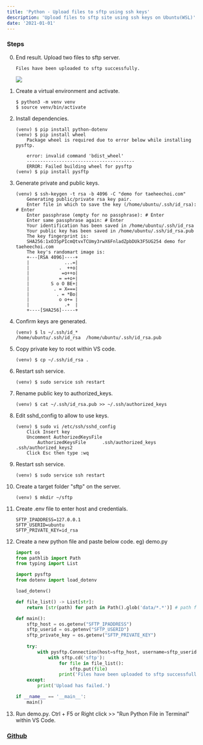 ```yaml
---
title: 'Python - Upload files to sftp using ssh keys'
description: 'Upload files to sftp site using ssh keys on Ubuntu(WSL)'
date: '2021-01-01'
---
```

### Steps
0. End result. Upload two files to sftp server.
    ```
    Files have been uploaded to sftp successfully.
    ```
    ![](https://github.com/taeheechoi/python-sftp-using-ssh-keys/blob/main/images/0.jpg?raw=true)

1. Create a virtual environment and activate.
    ```
    $ python3 -m venv venv
    $ source venv/bin/activate
    ```
2. Install dependencies. 
    ```
    (venv) $ pip install python-dotenv
    (venv) $ pip install wheel
        Package wheel is required due to error below while installing pysftp.

        error: invalid command 'bdist_wheel'
        ----------------------------------------
        ERROR: Failed building wheel for pysftp
    (venv) $ pip install pysftp
    ```
3. Generate private and public keys.
    ```
    (venv) $ ssh-keygen -t rsa -b 4096 -C "demo for taeheechoi.com"
        Generating public/private rsa key pair.
        Enter file in which to save the key (/home/ubuntu/.ssh/id_rsa): # Enter
        Enter passphrase (empty for no passphrase): # Enter
        Enter same passphrase again: # Enter
        Your identification has been saved in /home/ubuntu/.ssh/id_rsa
        Your public key has been saved in /home/ubuntu/.ssh/id_rsa.pub
        The key fingerprint is:
        SHA256:1xO35pPIcmQtvxTCUmy3rwX6FnladZpbDUk3F5UG254 demo for taeheechoi.com
        The key's randomart image is:
        +---[RSA 4096]----+
        |             ...=|
        |           .  ++o|
        |            =o++o|
        |           = =+o+|
        |        S o O BE+|
        |         . = X===|
        |          . = *Bo|
        |           o o+= |
        |             .+  |
        +----[SHA256]-----+
    ```
4. Confirm keys are generated.
    ```
    (venv) $ ls ~/.ssh/id_*
    /home/ubuntu/.ssh/id_rsa  /home/ubuntu/.ssh/id_rsa.pub
    ```
5. Copy private key to root within VS code.
    ```
    (venv) $ cp ~/.ssh/id_rsa .
    ```
6. Restart ssh service.
    ```
    (venv) $ sudo service ssh restart
    ```
7. Rename public key to authorized_keys.
    ```
    (venv) $ cat ~/.ssh/id_rsa.pub >> ~/.ssh/authorized_keys
    ```
8. Edit sshd_config to allow to use keys.
    ```
    (venv) $ sudo vi /etc/ssh/sshd_config
        Click Insert key
        Uncomment AuthorizedKeysFile
            AuthorizedKeysFile      .ssh/authorized_keys .ssh/authorized_keys2
        Click Esc then type :wq
    ```
9. Restart ssh service.
    ```
    (venv) $ sudo service ssh restart
    ```
10. Create a target folder "sftp" on the server.
    ```
    (venv) $ mkdir ~/sftp
    ```
11. Create .env file to enter host and credentials.
    ```
    SFTP_IPADDRESS=127.0.0.1
    SFTP_USERID=ubuntu
    SFTP_PRIVATE_KEY=id_rsa
    ```
12. Create a new python file and paste below code.  eg) demo.py
    ```python
    import os
    from pathlib import Path
    from typing import List

    import pysftp
    from dotenv import load_dotenv

    load_dotenv()

    def file_list() -> List[str]:
        return [str(path) for path in Path().glob('data/*.*')] # path for all files in data folder

    def main():
        sftp_host = os.getenv("SFTP_IPADDRESS")
        sftp_userid = os.getenv("SFTP_USERID")
        sftp_private_key = os.getenv("SFTP_PRIVATE_KEY")
   
        try:
            with pysftp.Connection(host=sftp_host, username=sftp_userid, private_key=sftp_private_key, port=22, cnopts=cnopts) as sftp:
                with sftp.cd('sftp'):
                    for file in file_list():
                        sftp.put(file)
                    print('Files have been uploaded to sftp successfully.')
        except:
            print('Upload has failed.')

    if __name__ == '__main__':
        main()

    ```

13. Run demo.py. Ctrl + F5 or Right click >> "Run Python File in Terminal"  within VS Code.

### [Github](https://github.com/taeheechoi/python-sftp-using-ssh-keys.git)